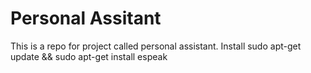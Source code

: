 # Personal Assitant

This is a repo for project called personal assistant.
Install
sudo apt-get update && sudo apt-get install espeak
